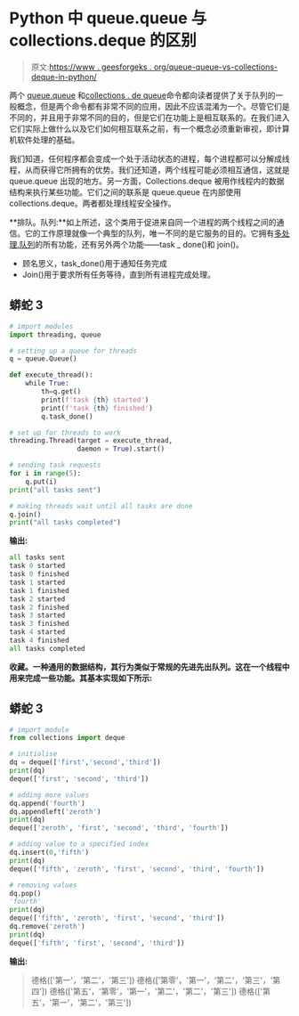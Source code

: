 # Python 中 queue.queue 与 collections.deque 的区别

> 原文:[https://www . geesforgeks . org/queue-queue-vs-collections-deque-in-python/](https://www.geeksforgeeks.org/difference-between-queue-queue-vs-collections-deque-in-python/)

两个 [queue.queue](https://www.geeksforgeeks.org/queue-in-python/) 和[collections . de queue](https://www.geeksforgeeks.org/deque-in-python/)命令都向读者提供了关于队列的一般概念，但是两个命令都有非常不同的应用，因此不应该混淆为一个。尽管它们是不同的，并且用于非常不同的目的，但是它们在功能上是相互联系的。在我们进入它们实际上做什么以及它们如何相互联系之前，有一个概念必须重新审视，即计算机软件处理的基础。

我们知道，任何程序都会变成一个处于活动状态的进程，每个进程都可以分解成线程，从而获得它所拥有的优势。我们还知道，两个线程可能必须相互通信，这就是 queue.queue 出现的地方。另一方面，Collections.deque 被用作线程内的数据结构来执行某些功能。它们之间的联系是 queue.queue 在内部使用 collections.deque。两者都处理线程安全操作。

**排队。队列:**如上所述，这个类用于促进来自同一个进程的两个线程之间的通信。它的工作原理就像一个典型的队列，唯一不同的是它服务的目的。它拥有[多处理.队列](https://www.geeksforgeeks.org/multiprocessing-python-set-2/#:~:text=Queue%20%3A%20A%20simple%20way%20to,a%20near%20clone%20of%20queue.)的所有功能，还有另外两个功能——task _ done()和 join()。

*   顾名思义，task_done()用于通知任务完成
*   Join()用于要求所有任务等待，直到所有进程完成处理。

## 蟒蛇 3

```py
# import modules
import threading, queue

# setting up a queue for threads
q = queue.Queue()

def execute_thread():
    while True:
        th=q.get()
        print(f'task {th} started')
        print(f'task {th} finished')
        q.task_done()

# set up for threads to work
threading.Thread(target = execute_thread,
                 daemon = True).start()

# sending task requests 
for i in range(5):
    q.put(i)
print("all tasks sent")

# making threads wait until all tasks are done
q.join()
print("all tasks completed")
```

**输出:**

```py
all tasks sent
task 0 started
task 0 finished
task 1 started
task 1 finished
task 2 started
task 2 finished
task 3 started
task 3 finished
task 4 started
task 4 finished
all tasks completed

```

**收藏。一种通用的数据结构，其行为类似于常规的先进先出队列。这在一个线程中用来完成一些功能。其基本实现如下所示:**

## 蟒蛇 3

```py
# import module
from collections import deque

# initialise
dq = deque(['first','second','third'])
print(dq)
deque(['first', 'second', 'third'])

# adding more values
dq.append('fourth')
dq.appendleft('zeroth')
print(dq)
deque(['zeroth', 'first', 'second', 'third', 'fourth'])

# adding value to a specified index
dq.insert(0,'fifth')
print(dq)
deque(['fifth', 'zeroth', 'first', 'second', 'third', 'fourth'])

# removing values
dq.pop()
'fourth'
print(dq)
deque(['fifth', 'zeroth', 'first', 'second', 'third'])
dq.remove('zeroth')
print(dq)
deque(['fifth', 'first', 'second', 'third'])
```

**输出:**

> 德格(['第一'，'第二'，'第三'])
> 德格(['第零'，'第一'，'第二'，'第三'，'第四'])
> 德格(['第五'，'第零'，'第一'，'第二'，'第二'，'第三'])
> 德格(['第五'，'第一'，'第二'，'第三'])